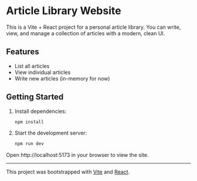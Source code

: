 # Article Library Website

This is a Vite + React project for a personal article library. You can write, view, and manage a collection of articles with a modern, clean UI.

## Features
- List all articles
- View individual articles
- Write new articles (in-memory for now)

## Getting Started

1. Install dependencies:
   ```powershell
   npm install
   ```
2. Start the development server:
   ```powershell
   npm run dev
   ```

Open http://localhost:5173 in your browser to view the site.

---

This project was bootstrapped with [Vite](https://vitejs.dev/) and [React](https://react.dev/).
